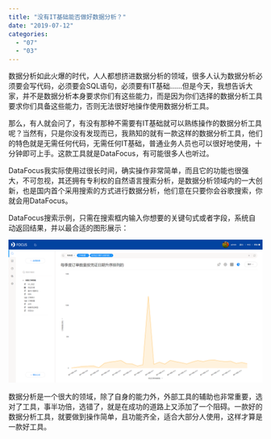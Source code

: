 ```yaml
---
title: "没有IT基础能否做好数据分析？"
date: "2019-07-12"
categories: 
  - "07"
  - "03"
---
```


数据分析如此火爆的时代，人人都想挤进数据分析的领域，很多人认为数据分析必须要会写代码，必须要会SQL语句，必须要有IT基础……但是今天，我想告诉大家，并不是数据分析本身要求你们有这些能力，而是因为你们选择的数据分析工具要求你们具备这些能力，否则无法很好地操作使用数据分析工具。

那么，有人就会问了，有没有那种不需要有IT基础就可以熟练操作的数据分析工具呢？当然有，只是你没有发现而已，我熟知的就有一款这样的数据分析工具，他们的特色就是无需任何代码，无需任何IT基础，普通业务人员也可以很好地使用，十分钟即可上手。这款工具就是DataFocus，有可能很多人也听过。

DataFocus我实际使用过很长时间，确实操作非常简单，而且它的功能也很强大，不可忽视，其还拥有专利权的自然语言搜索分析，是数据分析领域内的一大创新，也是国内首个采用搜索的方式进行数据分析，他们意在只要你会谷歌搜索，你就会用DataFocus。

DataFocus搜索示例，只需在搜索框内输入你想要的关键句式或者字段，系统自动返回结果，并以最合适的图形展示：

![](images/word-image-165.png)

数据分析是一个很大的领域，除了自身的能力外，外部工具的辅助也非常重要，选对了工具，事半功倍，选错了，就是在成功的道路上又添加了一个阻碍。一款好的数据分析工具，就要做到操作简单，且功能齐全，适合大部分人使用，这样才算是一款好工具。
